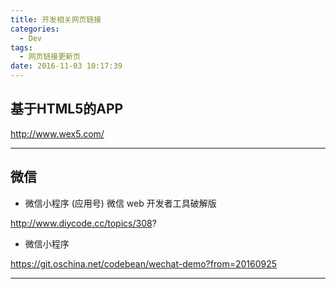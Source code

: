```yaml
---
title: 开发相关网页链接
categories:
  - Dev
tags:
  - 网页链接更新页
date: 2016-11-03 10:17:39
---
```



## 基于HTML5的APP
http://www.wex5.com/

---
## 微信

* 微信小程序 (应用号) 微信 web 开发者工具破解版

http://www.diycode.cc/topics/308?

* 微信小程序

https://git.oschina.net/codebean/wechat-demo?from=20160925


---

